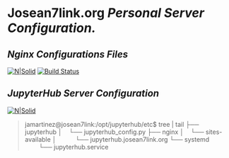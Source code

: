# Josean7link.org _Personal Server Configuration._
## _Nginx Configurations Files_
[![N|Solid](http://nginx.org/nginx.png)](https://www.nginx.com/)
[![Build Status](https://travis-ci.org/joemccann/dillinger.svg?branch=master)](https://github.com/josean7link/Nignx)

## _JupyterHub Server Configuration_
[![N|Solid](https://jupyter.org/assets/logos/rectanglelogo-greytext-orangebody-greymoons.svg)](https://jupyter.org/hub)
> jamartinez@josean7link:/opt/jupyterhub/etc$ tree | tail
├── jupyterhub
│    └── jupyterhub_config.py
├── nginx
│    └── sites-available
│           └── jupyterhub.josean7link.org
└── systemd
        └── jupyterhub.service

